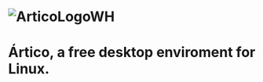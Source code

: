 

# ![ArticoLogoWH](https://github.com/SquaredFe/Bulbo/assets/90733495/b91a6832-3899-4193-870d-0924f6e027c4) 
# Ártico, a free desktop enviroment for Linux.
